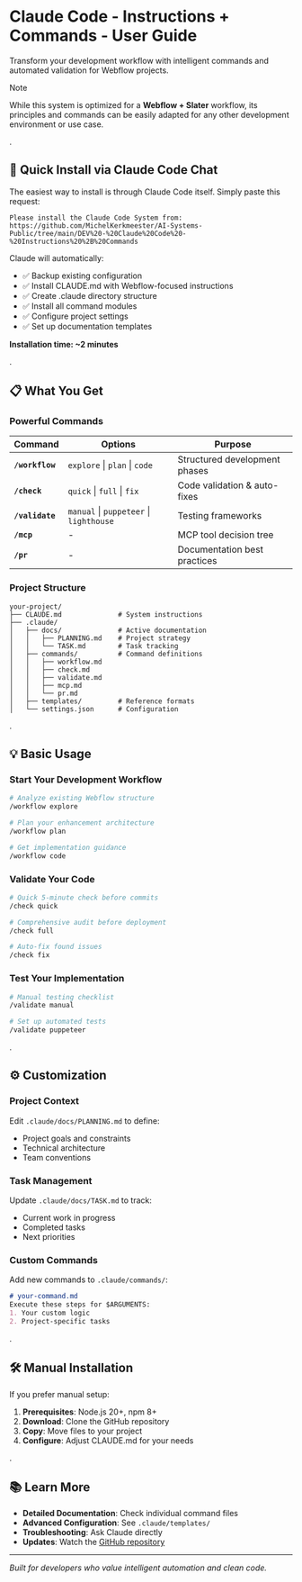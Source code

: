 # Claude Code - Instructions + Commands - User Guide

Transform your development workflow with intelligent commands and automated validation for Webflow projects.

> [!NOTE]  
> While this system is optimized for a **Webflow + Slater** workflow, its principles and commands can be easily adapted for any other development environment or use case.

.

## 🚀 Quick Install via Claude Code Chat

The easiest way to install is through Claude Code itself. Simply paste this request:
```
Please install the Claude Code System from:
https://github.com/MichelKerkmeester/AI-Systems-Public/tree/main/DEV%20-%20Claude%20Code%20-%20Instructions%20%2B%20Commands
```

Claude will automatically:
- ✅ Backup existing configuration
- ✅ Install CLAUDE.md with Webflow-focused instructions  
- ✅ Create .claude directory structure
- ✅ Install all command modules
- ✅ Configure project settings
- ✅ Set up documentation templates

**Installation time: ~2 minutes**

.

## 📋 What You Get

### Powerful Commands
| Command | Options | Purpose |
|---------|---------|---------|
| **`/workflow`** | `explore` \| `plan` \| `code` | Structured development phases |
| **`/check`** | `quick` \| `full` \| `fix` | Code validation & auto-fixes |
| **`/validate`** | `manual` \| `puppeteer` \| `lighthouse` | Testing frameworks |
| **`/mcp`** | - | MCP tool decision tree |
| **`/pr`** | - | Documentation best practices |

### Project Structure
```
your-project/
├── CLAUDE.md              # System instructions
├── .claude/
│   ├── docs/              # Active documentation
│   │   ├── PLANNING.md    # Project strategy
│   │   └── TASK.md        # Task tracking
│   ├── commands/          # Command definitions
│   │   ├── workflow.md
│   │   ├── check.md
│   │   ├── validate.md
│   │   ├── mcp.md
│   │   └── pr.md
│   ├── templates/         # Reference formats
│   └── settings.json      # Configuration
```
.

## 💡 Basic Usage

### Start Your Development Workflow
```bash
# Analyze existing Webflow structure
/workflow explore

# Plan your enhancement architecture  
/workflow plan

# Get implementation guidance
/workflow code
```

### Validate Your Code
```bash
# Quick 5-minute check before commits
/check quick

# Comprehensive audit before deployment
/check full

# Auto-fix found issues
/check fix
```

### Test Your Implementation
```bash
# Manual testing checklist
/validate manual

# Set up automated tests
/validate puppeteer
```

.

## ⚙️ Customization

### Project Context
Edit `.claude/docs/PLANNING.md` to define:
- Project goals and constraints
- Technical architecture
- Team conventions

### Task Management
Update `.claude/docs/TASK.md` to track:
- Current work in progress
- Completed tasks
- Next priorities

### Custom Commands
Add new commands to `.claude/commands/`:
```markdown
# your-command.md
Execute these steps for $ARGUMENTS:
1. Your custom logic
2. Project-specific tasks
```

.

## 🛠️ Manual Installation

If you prefer manual setup:

1. **Prerequisites**: Node.js 20+, npm 8+
2. **Download**: Clone the GitHub repository
3. **Copy**: Move files to your project
4. **Configure**: Adjust CLAUDE.md for your needs

.

## 📚 Learn More

- **Detailed Documentation**: Check individual command files
- **Advanced Configuration**: See `.claude/templates/`
- **Troubleshooting**: Ask Claude directly
- **Updates**: Watch the [GitHub repository](https://github.com/MichelKerkmeester/AI-Systems-Public)

---

*Built for developers who value intelligent automation and clean code.*
